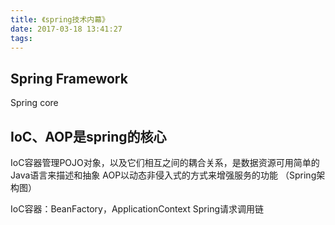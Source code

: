 ```yaml
---
title: 《spring技术内幕》
date: 2017-03-18 13:41:27
tags:
---
```

## Spring Framework
Spring core
## IoC、AOP是spring的核心
IoC容器管理POJO对象，以及它们相互之间的耦合关系，是数据资源可用简单的Java语言来描述和抽象
AOP以动态非侵入式的方式来增强服务的功能
（Spring架构图）

IoC容器：BeanFactory，ApplicationContext
Spring请求调用链
